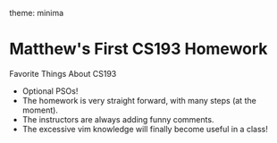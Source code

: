 theme: minima

# Matthew's First CS193 Homework

Favorite Things About CS193
- Optional PSOs!
- The homework is very straight forward, with many steps (at the moment).
- The instructors are always adding funny comments.
- The excessive vim knowledge will finally become useful in a class!
